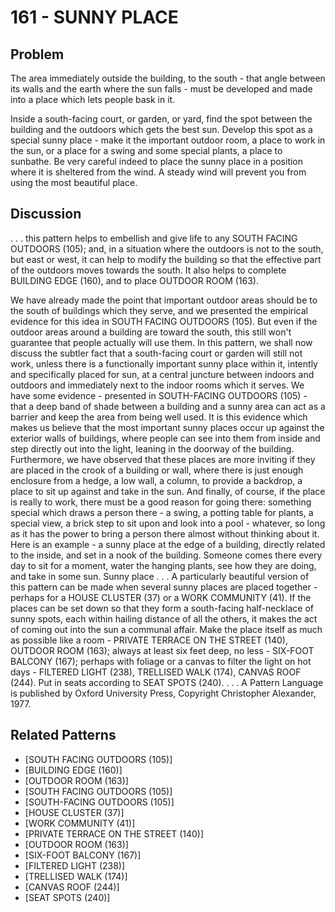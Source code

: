 # 161 - SUNNY PLACE

## Problem

The area immediately outside the building, to the south - that angle between its walls and the earth where the sun falls - must be developed and made into a place which lets people bask in it.

Inside a south-facing court, or garden, or yard, find the spot between the building and the outdoors which gets the best sun. Develop this spot as a special sunny place - make it the important outdoor room, a place to work in the sun, or a place for a swing and some special plants, a place to sunbathe. Be very careful indeed to place the sunny place in a position where it is sheltered from the wind. A steady wind will prevent you from using the most beautiful place.

## Discussion

. . . this pattern helps to embellish and give life to any SOUTH FACING OUTDOORS (105); and, in a situation where the outdoors is not to the south, but east or west, it can help to modify the building so that the effective part of the outdoors moves towards the south. It also helps to complete BUILDING EDGE (160), and to place OUTDOOR ROOM (163).

We have already made the point that important outdoor areas should be to the south of buildings which they serve, and we presented the empirical evidence for this idea in SOUTH FACING OUTDOORS (105). But even if the outdoor areas around a building are toward the south, this still won't guarantee that people actually will use them. In this pattern, we shall now discuss the subtler fact that a south-facing court or garden will still not work, unless there is a functionally important sunny place within it, intently and specifically placed for sun, at a central juncture between indoors and outdoors and immediately next to the indoor rooms which it serves. We have some evidence - presented in SOUTH-FACING OUTDOORS (105) - that a deep band of shade between a building and a sunny area can act as a barrier and keep the area from being well used. It is this evidence which makes us believe that the most important sunny places occur up against the exterior walls of buildings, where people can see into them from inside and step directly out into the light, leaning in the doorway of the building. Furthermore, we have observed that these places are more inviting if they are placed in the crook of a building or wall, where there is just enough enclosure from a hedge, a low wall, a column, to provide a backdrop, a place to sit up against and take in the sun. And finally, of course, if the place is really to work, there must be a good reason for going there: something special which draws a person there - a swing, a potting table for plants, a special view, a brick step to sit upon and look into a pool - whatever, so long as it has the power to bring a person there almost without thinking about it. Here is an example - a sunny place at the edge of a building, directly related to the inside, and set in a nook of the building. Someone comes there every day to sit for a moment, water the hanging plants, see how they are doing, and take in some sun. Sunny place . . . A particularly beautiful version of this pattern can be made when several sunny places are placed together - perhaps for a HOUSE CLUSTER (37) or a WORK COMMUNITY (41). If the places can be set down so that they form a south-facing half-necklace of sunny spots, each within hailing distance of all the others, it makes the act of coming out into the sun a communal affair. Make the place itself as much as possible like a room - PRIVATE TERRACE ON THE STREET (140), OUTDOOR ROOM (163); always at least six feet deep, no less - SIX-FOOT BALCONY (167); perhaps with foliage or a canvas to filter the light on hot days - FILTERED LIGHT (238), TRELLISED WALK (174), CANVAS ROOF (244). Put in seats according to SEAT SPOTS (240). . . . A Pattern Language is published by Oxford University Press, Copyright Christopher Alexander, 1977.

## Related Patterns

- [SOUTH FACING OUTDOORS (105)]
- [BUILDING EDGE (160)]
- [OUTDOOR ROOM (163)]
- [SOUTH FACING OUTDOORS (105)]
- [SOUTH-FACING OUTDOORS (105)]
- [HOUSE CLUSTER (37)]
- [WORK COMMUNITY (41)]
- [PRIVATE TERRACE ON THE STREET (140)]
- [OUTDOOR ROOM (163)]
- [SIX-FOOT BALCONY (167)]
- [FILTERED LIGHT (238)]
- [TRELLISED WALK (174)]
- [CANVAS ROOF (244)]
- [SEAT SPOTS (240)]
